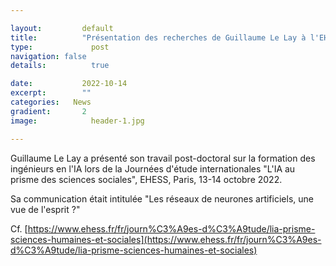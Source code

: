```yaml
---

layout:			default
title:  		"Présentation des recherches de Guillaume Le Lay à l'EHESS"
type:			  post
navigation: false
details:		  true

date:   		2022-10-14
excerpt: 		""
categories:   News
gradient: 		2
image: 			  header-1.jpg

---
```

Guillaume Le Lay a présenté son travail post-doctoral sur la formation des ingénieurs en l'IA lors de la
Journées d'étude internationales "L'IA au prisme des sciences sociales", EHESS, Paris, 13-14 octobre 2022.

Sa communication était intitulée "Les réseaux de neurones artificiels, une vue de l'esprit ?"

Cf. [https://www.ehess.fr/fr/journ%C3%A9es-d%C3%A9tude/lia-prisme-sciences-humaines-et-sociales](https://www.ehess.fr/fr/journ%C3%A9es-d%C3%A9tude/lia-prisme-sciences-humaines-et-sociales)
